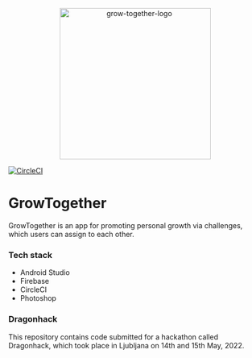 <p align="center">
<img src=https://user-images.githubusercontent.com/36704759/168487916-5ea8dc25-350c-4b5b-ac21-cd2970684d39.png alt="grow-together-logo" width="300" />

[![CircleCI](https://circleci.com/gh/Blarc/grow-together/tree/main.svg?style=svg)](https://circleci.com/gh/Blarc/dragonhack-2022/tree/main)

# GrowTogether
GrowTogether is an app for promoting personal growth via challenges, which users can assign to each other.

### Tech stack
- Android Studio
- Firebase
- CircleCI
- Photoshop

### Dragonhack
This repository contains code submitted for a hackathon called Dragonhack, which took place in Ljubljana on 14th and 15th May, 2022.
